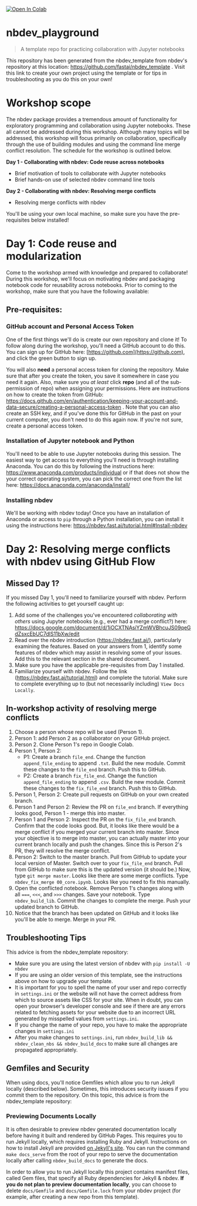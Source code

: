 [![Open In Colab](https://colab.research.google.com/assets/colab-badge.svg)](https://colab.research.google.com/github/vanderbilt-data-science/nbdev_playground)
# nbdev_playground
> A template repo for practicing collaboration with Jupyter notebooks

This repository has been generated from the nbdev_template from nbdev's repository at this location: https://github.com/fastai/nbdev_template .  Visit this link to create your own project using the template or for tips in troubleshooting as you do this on your own!

# Workshop scope
The nbdev package provides a tremendous amount of functionality for exploratory programming and collaboration using Jupyter notebooks.  These all cannot be addressed during this workshop.  Although many topics will be addressed, this workshop will focus primarily on collaboration, specifically through the use of building modules and using the command line merge conflict resolution.  The schedule for the workshop is outlined below.  

**Day 1 - Collaborating with nbdev: Code reuse across notebooks**  
* Brief motivation of tools to collaborate with Jupyter notebooks
* Brief hands-on use of selected nbdev command line tools  

**Day 2 - Collaborating with nbdev: Resolving merge conflicts**  
* Resolving merge conflicts with nbdev

You'll be using your own local machine, so make sure you have the pre-requisites below installed!

# Day 1: Code reuse and modularization
Come to the workshop armed with knowledge and prepared to collaborate!  During this workshop, we'll focus on motivating nbdev and packaging notebook code for reusability across notebooks.  Prior to coming to the workshop, make sure that you have the following available:
## Pre-requisites:
### GitHub account and Personal Access Token
One of the first things we'll do is create our own repository and clone it!  To follow along during the workshop, you'll need a GitHub account to do this.  You can sign up for GitHub here: [https://github.com](https://github.com), and click the green button to sign up.

You will also **need** a personal access token for cloning the repository.  Make sure that after you create the token, you save it somewhere in case you need it again.  Also, make sure you _at least_ click **repo** (and all of the sub-permission of repo) when assigning your permissions.  Here are instructions on how to create the token from GitHub: https://docs.github.com/en/authentication/keeping-your-account-and-data-secure/creating-a-personal-access-token .  Note that you can also create an SSH key, and if you've done this for GitHub in the past on your current computer, you don't need to do this again now.  If you're not sure, create a personal access token.

### Installation of Jupyter notebook and Python
You'll need to be able to use Jupyter notebooks during this session.  The easiest way to get access to everything you'll need is through installing Anaconda.  You can do this by following the instructions here: https://www.anaconda.com/products/individual or if that does not show the your correct operating system, you can pick the correct one from the list here: https://docs.anaconda.com/anaconda/install/

### Installing nbdev
We'll be working with nbdev today!  Once you have an installation of Anaconda or access to `pip` through a Python installation, you can install it using the instructions here: https://nbdev.fast.ai/tutorial.html#Install-nbdev

# Day 2: Resolving merge conflicts with nbdev using GitHub Flow
## Missed Day 1?
If you missed Day 1, you'll need to familiarize yourself with nbdev.  Perform the following activities to get yourself caught up:
1.  Add some of the challenges you've encountered _collaborating with others_ using Jupyter notebooks (e.g., ever had a merge conflict?) here: https://docs.google.com/document/d/1iOCXTNAsiYZmWVBhcuJS09qeGdZsxcEbUC7dlS11bXw/edit  
2.  Read over the nbdev introduction (https://nbdev.fast.ai/), particularly examining the features.  Based on your answers from 1, identify some features of nbdev which may assist in resolving some of your issues.  Add this to the relevant section in the shared document.
3. Make sure you have the applicable pre-requisites from Day 1 installed.
4. Familiarize yourself with nbdev.  Follow the link (https://nbdev.fast.ai/tutorial.html) and complete the tutorial.  Make sure to complete everything up to (but not necessarily including) `View Docs Locally`.

## In-workshop activity of resolving merge conflicts
1. Choose a person whose repo will be used (Person 1).
2. Person 1:  add Person 2 as a collaborator on your GitHub project.
3. Person 2.  Clone Person 1's repo in Google Colab.
4. Person 1, Person 2:
    * P1: Create a branch `file_end`.  Change the function `append_file_ending` to append `.txt`.  Build the new module.  Commit these changes to the `file_end` branch.  Push this to GitHub.
    * P2: Create a branch `fix_file_end`. Change the function `append_file_ending` to append `.csv`.  Build the new module.  Commit these changes to the `fix_file_end` branch.  Push this to GitHub.
5.  Person 1, Person 2:  Create pull requests on GitHub on your own created branch.
6.  Person 1 and Person 2:  Review the PR on `file_end` branch.  If everything looks good, Person 1 - merge this into master.
7.  Person 1 and Person 2:  Inspect the PR on the `fix_file_end` branch.  Confirm that the code looks good.  But, it looks like there would be a merge conflict if you merged your current branch into master.  Since your objective is to merge into master, you can actually master into your current branch locally and push the changes.  Since this is Person 2's PR, they will resolve the merge conflict.
8.  Person 2: Switch to the master branch.  Pull from GitHub to update your local version of Master.  Switch over to your `fix_file_end` branch.  Pull from GitHub to make sure this is the updated version (it should be.)  Now, type `git merge master`.  Looks like there are some merge conflicts.  Type `nbdev_fix_merge 00_core.ipynb`.  Looks like you need to fix this manually.
9.  Open the conflicted notebook.  Remove Person 1's changes along with all `===`, `<<<`, and `>>>` changes.  Save your notebook.  Type `nbdev_build_lib`.  Commit the changes to complete the merge.  Push your updated branch to GitHub.
10.  Notice that the branch has been updated on GitHub and it looks like you'll be able to merge.  Merge in your PR.

## Troubleshooting Tips
This advice is from the nbdev_template repository:
-  Make sure you are using the latest version of nbdev with `pip install -U nbdev`
-  If you are using an older version of this template, see the instructions above on how to upgrade your template. 
-  It is important for you to spell the name of your user and repo correctly in `settings.ini` or the website will not have the correct address from which to source assets like CSS for your site.  When in doubt, you can open your browser's developer console and see if there are any errors related to fetching assets for your website due to an incorrect URL generated by misspelled values from `settings.ini`.
-  If you change the name of your repo, you have to make the appropriate changes in `settings.ini`
-  After you make changes to `settings.ini`, run `nbdev_build_lib && nbdev_clean_nbs && nbdev_build_docs` to make sure all changes are propagated appropriately.

## Gemfiles and Security
When using docs, you'll notice Gemfiles which allow you to run Jekyll locally (described below).  Sometimes, this introduces security issues if you commit them to the repository.  On this topic, this advice is from the nbdev_template repository:
### Previewing Documents Locally 

It is often desirable to preview nbdev generated documentation locally before having it built and rendered by GitHub Pages.  This requires you to run Jekyll locally, which requires installing Ruby and Jekyll. Instructions on how to install Jekyll are provided [on Jekyll's site](https://jekyllrb.com/). You can run the command `make docs_serve` from the root of your repo to serve the documentation locally after calling `nbdev_build_docs` to generate the docs. 

In order to allow you to run Jekyll locally this project contains manifest files, called Gem files, that specify all Ruby dependencies for Jekyll & nbdev. **If you do not plan to preview documentation locally**, you can choose to delete `docs/Gemfile` and `docs/Gemfile.lock` from your nbdev project (for example, after creating a new repo from this template). 

